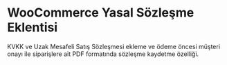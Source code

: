 # WooCommerce Yasal Sözleşme Eklentisi
KVKK ve Uzak Mesafeli Satış Sözleşmesi ekleme ve ödeme öncesi müşteri onayı ile siparişlere ait PDF formatında sözleşme kaydetme özelliği.